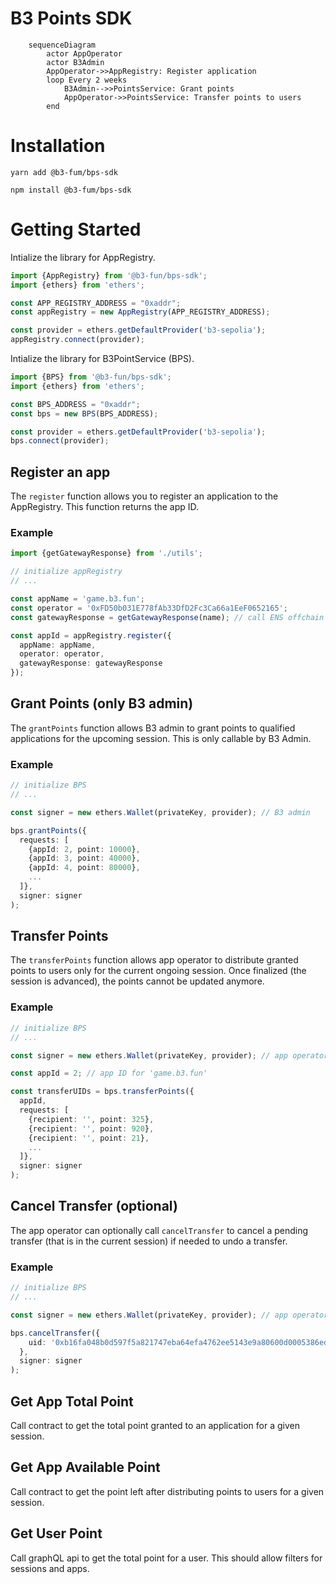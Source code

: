 # B3 Points SDK

```mermaid
    sequenceDiagram
        actor AppOperator
        actor B3Admin
        AppOperator->>AppRegistry: Register application
        loop Every 2 weeks
            B3Admin-->>PointsService: Grant points
            AppOperator->>PointsService: Transfer points to users
        end
```

# Installation

```
yarn add @b3-fum/bps-sdk
```

```
npm install @b3-fum/bps-sdk
```

# Getting Started

Intialize the library for AppRegistry.
```typescript
import {AppRegistry} from '@b3-fun/bps-sdk';
import {ethers} from 'ethers';

const APP_REGISTRY_ADDRESS = "0xaddr";
const appRegistry = new AppRegistry(APP_REGISTRY_ADDRESS);

const provider = ethers.getDefaultProvider('b3-sepolia');
appRegistry.connect(provider);
```

Intialize the library for B3PointService (BPS).
```typescript
import {BPS} from '@b3-fun/bps-sdk';
import {ethers} from 'ethers';

const BPS_ADDRESS = "0xaddr";
const bps = new BPS(BPS_ADDRESS);

const provider = ethers.getDefaultProvider('b3-sepolia');
bps.connect(provider);
```

## Register an app

The `register` function allows you to register an application to the AppRegistry. This function returns the app ID.

### Example

```typescript
import {getGatewayResponse} from './utils';

// initialize appRegistry
// ...

const appName = 'game.b3.fun';
const operator = '0xFD50b031E778fAb33DfD2Fc3Ca66a1EeF0652165';
const gatewayResponse = getGatewayResponse(name); // call ENS offchain registry.

const appId = appRegistry.register({
  appName: appName,
  operator: operator,
  gatewayResponse: gatewayResponse
});
```

## Grant Points (only B3 admin)

The `grantPoints` function allows B3 admin to grant points to qualified applications for the upcoming session. This is only callable by B3 Admin.

### Example

```typescript
// initialize BPS
// ...

const signer = new ethers.Wallet(privateKey, provider); // B3 admin

bps.grantPoints({
  requests: [
    {appId: 2, point: 10000},
    {appId: 3, point: 40000},
    {appId: 4, point: 80000},
    ...
  ]},
  signer: signer
);
```

## Transfer Points

The `transferPoints` function allows app operator to distribute granted points to users only for the current ongoing session. Once finalized (the session is advanced), the points cannot be updated anymore.

### Example

```typescript
// initialize BPS
// ...

const signer = new ethers.Wallet(privateKey, provider); // app operator

const appId = 2; // app ID for 'game.b3.fun'

const transferUIDs = bps.transferPoints({
  appId,
  requests: [
    {recipient: '', point: 325},
    {recipient: '', point: 920},
    {recipient: '', point: 21},
    ...
  ]},
  signer: signer
);
```

## Cancel Transfer (optional)

The app operator can optionally call `cancelTransfer` to cancel a pending transfer (that is in the current session) if needed to undo a transfer.

### Example

```typescript
// initialize BPS
// ...

const signer = new ethers.Wallet(privateKey, provider); // app operator

bps.cancelTransfer({
    uid: '0xb16fa048b0d597f5a821747eba64efa4762ee5143e9a80600d0005386edfc995'
  },
  signer: signer
);
```

## Get App Total Point

Call contract to get the total point granted to an application for a given session.

## Get App Available Point

Call contract to get the point left after distributing points to users for a given session.

## Get User Point

Call graphQL api to get the total point for a user. This should allow filters for sessions and apps.
